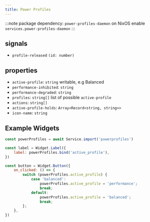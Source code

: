 ```yaml
---
title: Power Profiles
---
```


:::note
package dependency: `power-profiles-daemon`
on NixOS enable `services.power-profiles-daemon`
:::

## signals

* `profile-released` `(id: number)`

## properties

* `active-profile`: `string` writable, e.g Balanced
* `performance-inhibited`: `string`
* `performance-degraded`: `string`
* `profiles`: `string[]` list of possible `active-profile`
* `actions`: `string[]`
* `active-profile-holds`: `Array<Record<string, string>>`
* `icon-name`: `string`

## Example Widgets

```js
const powerProfiles = await Service.import('powerprofiles')

const label = Widget.Label({
    label: powerProfiles.bind('active_profile'),
})

const button = Widget.Button({
    on_clicked: () => {
        switch (powerProfiles.active_profile) {
            case 'balanced':
                powerProfiles.active_profile = 'performance';
                break;
            default:
                powerProfiles.active_profile = 'balanced';
                break;
        };
    },
})
```
